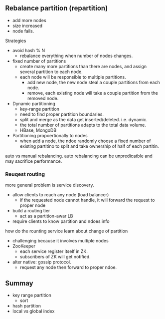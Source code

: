 
## Rebalance partition (repartition)
- add more nodes
- size increased
- node fails.

Strategies

- avoid hash % N
  - rebalance everything when number of nodes changes.
- fixed number of partitions
  - create many more partitions than there are nodes, and assign several partition to each node.
  - each node will be responsible to multiple partitions.
    - add new node, the new node steal a couple partitions from each node.
    - remove, each existing node will take a couple partition from the removed node.
- Dynamic partitioning
  - key-range partition
  - need to find proper partition boundaries.
  - split and merge as the data get inserted/deleted. i.e. dynamic.
  - the total number of partitions adapts to the total data volume.
  - HBase, MongoDB
- Partitioning propoertionally to nodes
  - when add a node, the ndoe randomly choose a fixed number of existing partitino to split and take ownership of half of each partitin.

auto vs manual rebalancing. auto rebalancing can be unpredicatble and may sacrifice performance.


### Reuqest routing
more general problem is service discovery.
- allow clients to reach any node (load balancer)
  - if the requested node cannot handle, it will forward the request to proper node
- build a routing tier
  - act as a partition-awar LB
- require clients to know partition and ndoes info

how do the rounting service learn about change of partition
- challenging because it involves multiple nodes
- ZooKeeper
  - each service register itself in ZK.
  - subscribers of ZK will get notified.
- alter native: gossip protocol.
  - request any node then forward to proper ndoe.

## Summay
- key range partition
  - sort
- hash partition
- local vs global index
